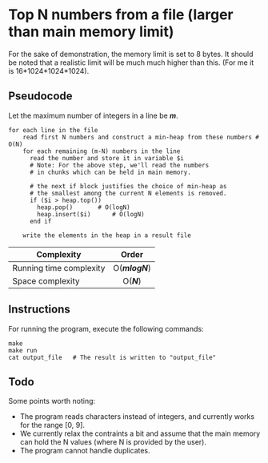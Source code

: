 # Top N numbers from a file (larger than main memory limit)
For the sake of demonstration, the memory limit is set to 8 bytes. It should be noted that a realistic limit will be much much higher than this. (For me it is 16\*1024\*1024\*1024).

## Pseudocode
Let the maximum number of integers in a line be **_m_**.

```
for each line in the file
    read first N numbers and construct a min-heap from these numbers # O(N)
    for each remaining (m-N) numbers in the line
      read the number and store it in variable $i
      # Note: For the above step, we'll read the numbers
      # in chunks which can be held in main memory.

      # the next if block justifies the choice of min-heap as
      # the smallest among the current N elements is removed.
      if ($i > heap.top())
      	heap.pop() 	     # O(logN)
      	heap.insert($i)      # O(logN)
      end if

    write the elements in the heap in a result file
```

|Complexity|Order|
-----------|:----:
Running time complexity | O(**_mlogN_**)
Space complexity | O(**_N_**)

## Instructions
For running the program, execute the following commands:
```
make
make run
cat output_file   # The result is written to "output_file"
```

## Todo
Some points worth noting:
* The program reads characters instead of integers, and currently works
  for the range [0, 9].
* We currently relax the contraints a bit and assume that the main memory
  can hold the N values (where N is provided by the user).
* The program cannot handle duplicates.
